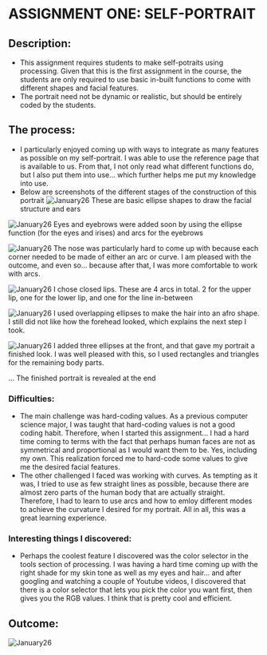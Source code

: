 # ASSIGNMENT ONE: SELF-PORTRAIT
## Description:
- This assignment requires students to make self-potraits using processing. Given that this is the first assignment in the course, the students are only required to use basic in-built functions to come with different shapes and facial features.
- The portrait need not be dynamic or realistic, but should be entirely coded by the students. 
## The process:
- I particularly enjoyed coming up with ways to integrate as many features as possible on my self-portrait. I was able to use the reference page that is available to us. From that, I not only read what different functions do, but I also put them into use... which further helps me put my knowledge into use.
- Below are screenshots of the different stages of the construction of this portrait
![January26](Media/neldas_portrait_1.PNG)
These are basic ellipse shapes to draw the facial structure and ears

![January26](Media/neldas_portrait_2.PNG)
Eyes and eyebrows were added soon by using the ellipse function (for the eyes and irises) and arcs for the eyebrows

![January26](Media/neldas_portrait_3.PNG)
The nose was particularly hard to come up with because each corner needed to be made of either an arc or curve. I am pleased with the outcome, and even so... because after that, I was more comfortable to work with arcs.

![January26](Media/neldas_portrait_4.PNG)
I chose closed lips. These are 4 arcs in total. 2 for the upper lip, one for the lower lip, and one for the line in-between

![January26](Media/neldas_portrait_5.PNG)
I used overlapping ellipses to make the hair into an afro shape. I still did not like how the forehead looked, which explains the next step I took.

![January26](Media/neldas_portrait_6.PNG)
I added three ellipses at the front, and that gave my portrait a finished look. I was well pleased with this, so I used rectangles and triangles for the remaining body parts. 

... The finished portrait is revealed at the end
### Difficulties:
- The main challenge was hard-coding values. As a previous computer science major, I was taught that hard-coding values is not a good coding habit. Therefore, when I started this assignment... I had a hard time coming to terms with the fact that perhaps human faces are not as symmetrical and proportional as I would want them to be. Yes, including my own. This realization forced me to hard-code some values to give me the desired facial features.
- The other challenged I faced was working with curves. As tempting as it was, I tried to use as few straight lines as possible, because there are almost zero parts of the human body that are actually straight. Therefore, I had to learn to use arcs and how to emloy different modes to achieve the curvature I desired for my portrait. All in all, this was a great learning experience.
### Interesting things I discovered:
- Perhaps the coolest feature I discovered was the color selector in the tools section of processing. I was having a hard time coming up with the right shade for my skin tone as well as my eyes and hair... and after googling and watching a couple of Youtube videos, I discovered that there is a color selector that lets you pick the color you want first, then gives you the RGB values. I think that is pretty cool and efficient.

## Outcome:
![January26](Media/neldas_portrait_7.PNG)

